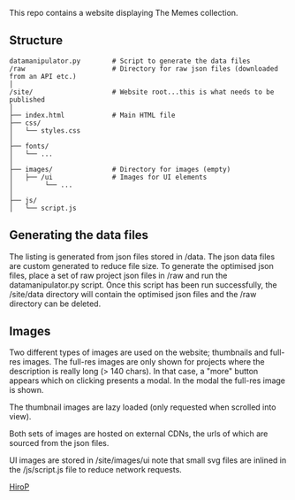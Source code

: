 This repo contains a website displaying The Memes collection.

## Structure
```
datamanipulator.py        # Script to generate the data files
/raw                      # Directory for raw json files (downloaded from an API etc.)
│
/site/                    # Website root...this is what needs to be published
│
├── index.html            # Main HTML file
├── css/
│   └── styles.css
│
├── fonts/                
│   └── ...
│
├── images/               # Directory for images (empty)
│   ├── /ui               # Images for UI elements
│        └── ...
│
├── js/
│   └── script.js
``` 


## Generating the data files
The listing is generated from json files stored in /data.
The json data files are custom generated to reduce file size. To generate the optimised json files, place a set of raw project json files in /raw and run the datamanipulator.py script. Once this script has been run successfully, the /site/data directory will contain the optimised json files and the /raw directory can be deleted.

## Images
Two different types of images are used on the website; thumbnails and full-res images. The full-res images are only shown for projects where the description is really long (> 140 chars). In that case, a "more" button appears which on clicking presents a modal. In the modal the full-res image is shown.

The thumbnail images are lazy loaded (only requested when scrolled into view).

Both sets of images are hosted on external CDNs, the urls of which are sourced from the json files.

UI images are stored in /site/images/ui note that small svg files are inlined in the /js/script.js file to reduce network requests.

[HiroP](https://x.com/_001)